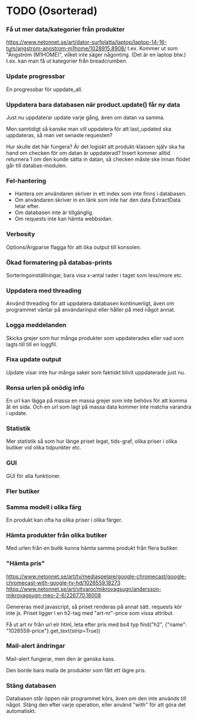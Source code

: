 # TODO (Osorterad)

### Få ut mer data/kategorier från produkter

<https://www.netonnet.se/art/dator-surfplatta/laptop/laptop-14-16-tum/angstrom-angstrom-m1home/1028915.8908/> t.ex. Kommer ut som "Ångström  (M1HOME)", vilket inte säger någonting. (Det är en laptop btw.) t.ex. kan man få ut kategorier från breadcrumben.

### Update progressbar

En progressbar för uppdate_all.

### Uppdatera bara databasen när product.update() får ny data

Just nu uppdaterar update varje gång, även om datan va samma.

Men samtidigt så kanske man vill uppdatera för att last_updated ska uppdateras, så man vet senaste requesten?

Hur skulle det här fungera? Är det logiskt att produkt-klassen själv ska ha hand om checken för om datan är uppdaterad? Insert kommer alltid returnera 1 om den kunde sätta in datan, så checken måste ske innan flödet går till databas-modulen.

### Fel-hantering

- Hantera om användaren skriver in ett index som inte finns i databasen.
- Om användaren skriver in en länk som inte har den data ExtractData letar efter.
- Om databasen inte är tillgänglig.
- Om requests inte kan hämta webbsidan.

### Verbosity

Options/Argparse flagga för att öka output till konsolen.

### Ökad formatering på databas-prints

Sorteringsinställningar, bara visa x-antal rader i taget som less/more etc.

### Uppdatera med threading

Använd threading för att uppdatera databasen kontinuerligt, även om programmet väntar på användarinput eller håller på med något annat.

### Logga meddelanden

Skicka grejer som hur många produkter som uppdaterades eller vad som lagts till till en loggfil.

### Fixa update output

Update visar inte hur många saker som faktiskt blivit uppdaterade just nu.

### Rensa urlen på onödig info

En url kan lägga på massa en massa grejer som inte behövs för att komma åt en sida. Och en url som lagt på massa data kommer inte matcha varandra i update.

### Statistik

Mer statistik så som hur länge priset legat, tids-graf, olika priser i olika butiker vid olika tidpunkter etc.

### GUI

GUI för alla funktioner.

### Fler butiker

### Samma modell i olika färg

En produkt kan ofta ha olika priser i olika färger.

### Hämta produkter från olika butiker

Med urlen från en butik kunna hämta samma produkt från flera butiker.

### "Hämta pris"

<https://www.netonnet.se/art/tv/mediaspelare/google-chromecast/google-chromecast-with-google-tv-hd/1026559.18273>
<https://www.netonnet.se/art/vitvaror/mikrovagsugn/andersson-mikrovagsugn-meo-2-6/226770.18008>

Genereras med javascript, så priset renderas på annat sätt. requests kör inte js. Priset ligger i en h2-tag med "art-nr"-price som vissa attribut.

Få ut art nr från url elr html, leta efter pris med bs4 typ find("h2", {"name": "1026559-price"}.get_text(strip=True))

### Mail-alert ändringar

Mail-alert fungerar, men den är ganska kass.

Den borde bara maila de produkter som fått ett lägre pris.

### Stäng databasen

Databasen står öppen när programmet körs, även om den inte används till något. Stäng den efter varje operation, eller använd "with" för att göra det automatiskt.
